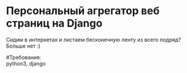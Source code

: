 # Персональный агрегатор веб страниц на Django


Сидим в интернетах и листаем бесконечную ленту из всего подряд? Больше нет :)

#Требования:	
	python3, django

